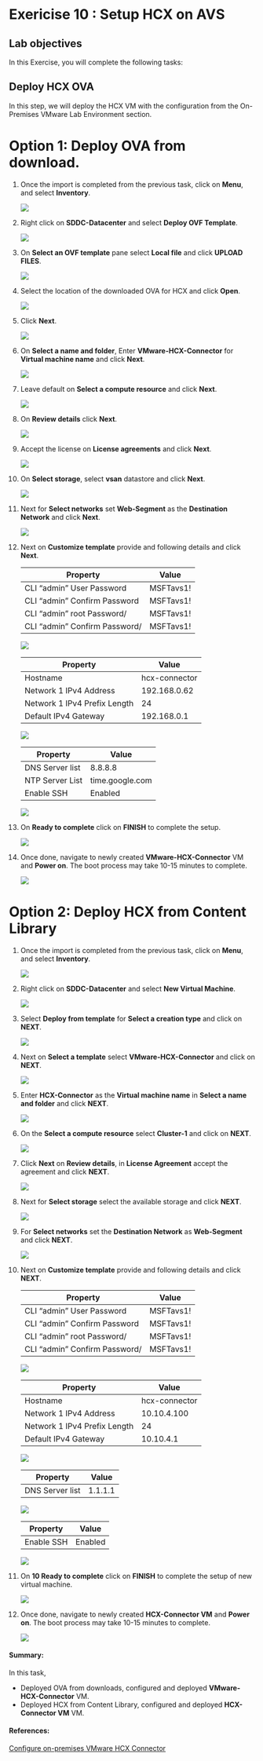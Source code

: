 # Exericise 10 : Setup HCX on AVS 

## Lab objectives

In this Exercise, you will complete the following tasks:

## Deploy HCX OVA

In this step, we will deploy the HCX VM with the configuration from the On-Premises VMware Lab Environment section.

# Option 1: Deploy OVA from download.

1. Once the import is completed from the previous task, click on **Menu**,  and select **Inventory**. 

    ![](../Images/Mod2Task4Pic1.png)

2. Right click on **SDDC-Datacenter** and select **Deploy OVF Template**.

     ![](../Images/10.1.png)

3. On **Select an OVF template** pane select **Local file** and click **UPLOAD FILES**. 

     ![](../Images/Mod2Task4Op1Pic2.png)

4. Select the location of the downloaded OVA for HCX and click **Open**.

      ![](../Images/Mod2Task4Op1Pic3.png)
       
5. Click **Next**.

      ![](../Images/Mod2Task4Op1Pic4.png)

6. On **Select a name and folder**, Enter **VMware-HCX-Connector** for **Virtual machine name** and click **Next**.

      ![](../Images/10.2.png)      

7. Leave default on **Select a compute resource** and click **Next**.

      ![](../Images/10.3.png)

8. On **Review details** click **Next**.

      ![](../Images/Mod2Task4Op1Pic7.png)

9. Accept the license on **License agreements** and click **Next**.

      ![](../Images/Mod2Task4Op1Pic8.png)
        
10. On **Select storage**, select **vsan** datastore and click **Next**.

       ![](../Images/10.4.png)

11. Next for **Select networks** set **Web-Segment** as the **Destination Network** and click **Next**.

       ![](../Images/10.5.png)

12. Next on **Customize template** provide and following details and click **Next**.   
    
       |Property| Value| 
       |---|---|
       |CLI “admin” User Password| MSFTavs1!|
       |CLI “admin” Confirm Password| MSFTavs1!|
       |CLI “admin” root Password/| MSFTavs1!|
       |CLI “admin” Confirm Password/| MSFTavs1!|
       

      ![](../Images/Mod2Task4Op1Pic11.1.png)

       |Property| Value| 
       |---|---|
       |Hostname| hcx-connector|
       |Network 1 IPv4 Address| 192.168.0.62|
       |Network 1 IPv4 Prefix Length| 24|
       |Default IPv4 Gateway| 192.168.0.1|
      
      ![](../Images/Mod2Task4Op1Pic11.2.png)


       |Property| Value| 
       |---|---|
       |DNS Server list| 8.8.8.8|
       |NTP Server List| time.google.com|
       |Enable SSH| Enabled|
      
      ![](../Images/Mod2Task4Op1Pic11.3.png)

13. On **Ready to complete** click on **FINISH** to complete the setup.

       ![](../Images/10.6.png)

14. Once done, navigate to newly created **VMware-HCX-Connector** VM and **Power on**. The boot process may take 10-15 minutes to complete.

       ![](../Images/Mod2Task4Op1Pic13.png)

# Option 2: Deploy HCX from Content Library

1. Once the import is completed from the previous task, click on **Menu**, and select **Inventory**. 

    ![](../Images/Mod2Task4Pic1.png)
    
2. Right click on **SDDC-Datacenter** and select **New Virtual Machine**.

    ![](../Images/Mod2Task4Pic2.png)
   
3. Select **Deploy from template** for **Select a creation type** and click on **NEXT**.

    ![](../Images/Mod2Task4Pic3.png)
    
4. Next on **Select a template** select **VMware-HCX-Connector** and click on **NEXT**.    

    ![](../Images/Mod2Task4Pic4.png)
    
5. Enter **HCX-Connector** as the **Virtual machine name** in **Select a name and folder** and click **NEXT**.  

    ![](../Images/Mod2Task4Pic5.png) 
     
6. On the **Select a compute resource** select **Cluster-1** and click on **NEXT**.

    ![](../Images/Mod2Task4Pic6.png)
     
7. Click **Next** on **Review details**, in **License Agreement** accept the agreement and click **NEXT**.

   ![](../Images/10.7.png)

8. Next for **Select storage** select the available storage and click **NEXT**.

    ![](../Images/Mod2Task4Pic8.png)
  
9. For **Select networks** set the **Destination Network** as **Web-Segment** and click **NEXT**.
  
    ![](../Images/Mod2Task4Pic9.png)

10.  Next on **Customize template** provide and following details and click **NEXT**.

        |Property| Value| 
        |---|---|
        |CLI “admin” User Password| MSFTavs1!|
        |CLI “admin” Confirm Password| MSFTavs1!|
        |CLI “admin” root Password/| MSFTavs1!|
        |CLI “admin” Confirm Password/| MSFTavs1!|
 
     ![](../Images/Mod2Task4Pic10.1.png)

       |Property| Value| 
       |---|---|
       |Hostname| hcx-connector|
       |Network 1 IPv4 Address| 10.10.4.100|
       |Network 1 IPv4 Prefix Length| 24|
       |Default IPv4 Gateway| 10.10.4.1|
     
       ![](../Images/Mod2Task4Pic10.2.png)

      |Property| Value| 
       |---|---|
       |DNS Server list| 1.1.1.1|

      ![](../Images/Mod2Task4Pic10.3.png)


       |Property| Value| 
       |---|---|
       |Enable SSH| Enabled|
    
      ![](../Images/Mod2Task4Pic10.4.png)
   
11. On **10 Ready to complete** click on **FINISH** to complete the setup of new virtual machine.

     ![](../Images/Mod2Task4Pic11.png)
   
12. Once done, navigate to newly created **HCX-Connector VM** and **Power on**. The boot process may take 10-15 minutes to complete.   

     ![](../Images/Mod2Task4Pic12.png)
     
     
#### Summary:
In this task,
- Deployed OVA from downloads, configured and deployed **VMware-HCX-Connector** VM. 
- Deployed HCX from Content Library, configured and deployed **HCX-Connector VM** VM. 

#### References:

[Configure on-premises VMware HCX Connector](https://learn.microsoft.com/en-us/azure/azure-vmware/configure-vmware-hcx)
